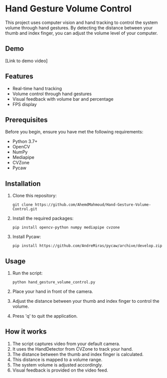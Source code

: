 # Hand Gesture Volume Control

This project uses computer vision and hand tracking to control the system volume through hand gestures. By detecting the distance between your thumb and index finger, you can adjust the volume level of your computer.

## Demo

[Link to demo video]

## Features

- Real-time hand tracking
- Volume control through hand gestures
- Visual feedback with volume bar and percentage
- FPS display

## Prerequisites

Before you begin, ensure you have met the following requirements:

- Python 3.7+
- OpenCV
- NumPy
- Mediapipe
- CVZone
- Pycaw

## Installation

1. Clone this repository:
   ```
   git clone https://github.com/AhemdMahmoud/Hand-Gesture-Volume-Control.git
   ```

2. Install the required packages:
   ```
   pip install opencv-python numpy mediapipe cvzone
   ```

3. Install Pycaw:
   ```
   pip install https://github.com/AndreMiras/pycaw/archive/develop.zip
   ```

## Usage

1. Run the script:
   ```
   python hand_gesture_volume_control.py
   ```

2. Place your hand in front of the camera.
3. Adjust the distance between your thumb and index finger to control the volume.
4. Press 'q' to quit the application.

## How it works

1. The script captures video from your default camera.
2. It uses the HandDetector from CVZone to track your hand.
3. The distance between the thumb and index finger is calculated.
4. This distance is mapped to a volume range.
5. The system volume is adjusted accordingly.
6. Visual feedback is provided on the video feed.
